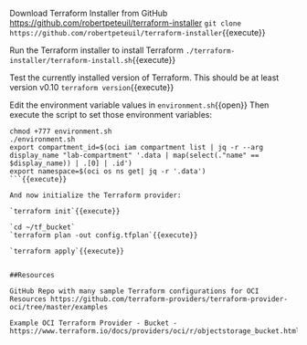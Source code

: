 Download Terraform Installer from GitHub https://github.com/robertpeteuil/terraform-installer
`git clone https://github.com/robertpeteuil/terraform-installer`{{execute}}

Run the Terraform installer to install Terraform
`./terraform-installer/terraform-install.sh`{{execute}}

Test the currently installed version of Terraform. This should be at least version v0.10
`terraform version`{{execute}}

Edit the environment variable values in `environment.sh`{{open}}
Then execute the script to set those environment variables:
```
chmod +777 environment.sh
./environment.sh
export compartment_id=$(oci iam compartment list | jq -r --arg display_name "lab-compartment" '.data | map(select(."name" == $display_name)) | .[0] | .id')
export namespace=$(oci os ns get| jq -r '.data')
```{{execute}}

And now initialize the Terraform provider:

`terraform init`{{execute}}

`cd ~/tf_bucket`
`terraform plan -out config.tfplan`{{execute}}

`terraform apply`{{execute}}


##Resources

GitHub Repo with many sample Terraform configurations for OCI Resources https://github.com/terraform-providers/terraform-provider-oci/tree/master/examples 

Example OCI Terraform Provider - Bucket - https://www.terraform.io/docs/providers/oci/r/objectstorage_bucket.html
